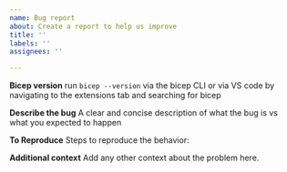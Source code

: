```yaml
---
name: Bug report
about: Create a report to help us improve
title: ''
labels: ''
assignees: ''

---
```


**Bicep version**
run `bicep --version` via the bicep CLI or via VS code by navigating to the extensions tab and searching for bicep

**Describe the bug**
A clear and concise description of what the bug is vs what you expected to happen

**To Reproduce**
Steps to reproduce the behavior:

**Additional context**
Add any other context about the problem here.
